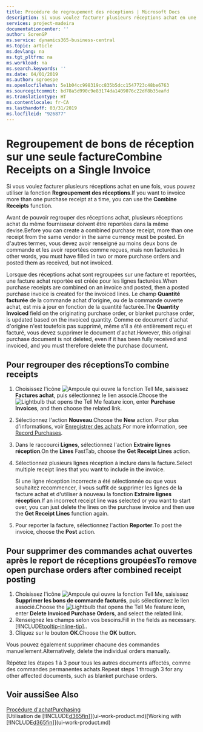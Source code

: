 ```yaml
---
title: Procédure de regroupement des réceptions | Microsoft Docs
description: Si vous voulez facturer plusieurs réceptions achat en une fois, vous pouvez utiliser la fonction Regroupement des réceptions.
services: project-madeira
documentationcenter: ''
author: SorenGP
ms.service: dynamics365-business-central
ms.topic: article
ms.devlang: na
ms.tgt_pltfrm: na
ms.workload: na
ms.search.keywords: ''
ms.date: 04/01/2019
ms.author: sgroespe
ms.openlocfilehash: 5e1b04cc998319cc835b5dcc1547723c48be6763
ms.sourcegitcommit: bd78a5d990c9e83174da1409076c22df8b35eafd
ms.translationtype: HT
ms.contentlocale: fr-CA
ms.lasthandoff: 03/31/2019
ms.locfileid: "926877"
---
```

# <a name="combine-receipts-on-a-single-invoice"></a><span data-ttu-id="c7162-103">Regroupement de bons de réception sur une seule facture</span><span class="sxs-lookup"><span data-stu-id="c7162-103">Combine Receipts on a Single Invoice</span></span>
<span data-ttu-id="c7162-104">Si vous voulez facturer plusieurs réceptions achat en une fois, vous pouvez utiliser la fonction **Regroupement des réceptions**.</span><span class="sxs-lookup"><span data-stu-id="c7162-104">If you want to invoice more than one purchase receipt at a time, you can use the **Combine Receipts** function.</span></span>  

<span data-ttu-id="c7162-105">Avant de pouvoir regrouper des réceptions achat, plusieurs réceptions achat du même fournisseur doivent être reportées dans la même devise.</span><span class="sxs-lookup"><span data-stu-id="c7162-105">Before you can create a combined purchase receipt, more than one receipt from the same vendor in the same currency must be posted.</span></span> <span data-ttu-id="c7162-106">En d'autres termes, vous devez avoir renseigné au moins deux bons de commande et les avoir reportées comme reçues, mais non facturées.</span><span class="sxs-lookup"><span data-stu-id="c7162-106">In other words, you must have filled in two or more purchase orders and posted them as received, but not invoiced.</span></span>  

<span data-ttu-id="c7162-107">Lorsque des réceptions achat sont regroupées sur une facture et reportées, une facture achat reportée est créée pour les lignes facturées.</span><span class="sxs-lookup"><span data-stu-id="c7162-107">When purchase receipts are combined on an invoice and posted, then a posted purchase invoice is created for the invoiced lines.</span></span> <span data-ttu-id="c7162-108">Le champ **Quantité facturée** de la commande achat d'origine, ou de la commande ouverte achat, est mis à jour en fonction de la quantité facturée.</span><span class="sxs-lookup"><span data-stu-id="c7162-108">The **Quantity Invoiced** field on the originating purchase order, or blanket purchase order, is updated based on the invoiced quantity.</span></span> <span data-ttu-id="c7162-109">Comme ce document d'achat d'origine n'est toutefois pas supprimé, même s'il a été entièrement reçu et facturé, vous devez supprimer le document d'achat.</span><span class="sxs-lookup"><span data-stu-id="c7162-109">However, this original purchase document is not deleted, even if it has been fully received and invoiced, and you must therefore delete the purchase document.</span></span>  

## <a name="to-combine-receipts"></a><span data-ttu-id="c7162-110">Pour regrouper des réceptions</span><span class="sxs-lookup"><span data-stu-id="c7162-110">To combine receipts</span></span>  
1. <span data-ttu-id="c7162-111">Choisissez l'icône ![Ampoule qui ouvre la fonction Tell Me](media/ui-search/search_small.png "Dites-moi ce que vous voulez faire"), saisissez **Factures achat**, puis sélectionnez le lien associé.</span><span class="sxs-lookup"><span data-stu-id="c7162-111">Choose the ![Lightbulb that opens the Tell Me feature](media/ui-search/search_small.png "Tell me what you want to do") icon, enter **Purchase Invoices**, and then choose the related link.</span></span>  
2. <span data-ttu-id="c7162-112">Sélectionnez l'action **Nouveau**.</span><span class="sxs-lookup"><span data-stu-id="c7162-112">Choose the **New** action.</span></span> <span data-ttu-id="c7162-113">Pour plus d'informations, voir [Enregistrer des achats](purchasing-how-record-purchases.md).</span><span class="sxs-lookup"><span data-stu-id="c7162-113">For more information, see [Record Purchases](purchasing-how-record-purchases.md).</span></span>  
3. <span data-ttu-id="c7162-114">Dans le raccourci **Lignes**, sélectionnez l'action **Extraire lignes réception**.</span><span class="sxs-lookup"><span data-stu-id="c7162-114">On the **Lines** FastTab, choose the **Get Receipt Lines** action.</span></span>  
4. <span data-ttu-id="c7162-115">Sélectionnez plusieurs lignes réception à inclure dans la facture.</span><span class="sxs-lookup"><span data-stu-id="c7162-115">Select multiple receipt lines that you want to include in the invoice.</span></span>  

    <span data-ttu-id="c7162-116">Si une ligne réception incorrecte a été sélectionnée ou que vous souhaitez recommencer, il vous suffit de supprimer les lignes de la facture achat et d'utiliser à nouveau la fonction **Extraire lignes réception**.</span><span class="sxs-lookup"><span data-stu-id="c7162-116">If an incorrect receipt line was selected or you want to start over, you can just delete the lines on the purchase invoice and then use the **Get Receipt Lines** function again.</span></span>  
5. <span data-ttu-id="c7162-117">Pour reporter la facture, sélectionnez l'action **Reporter**.</span><span class="sxs-lookup"><span data-stu-id="c7162-117">To post the invoice, choose the **Post** action.</span></span>  

## <a name="to-remove-open-purchase-orders-after-combined-receipt-posting"></a><span data-ttu-id="c7162-118">Pour supprimer des commandes achat ouvertes après le report de réceptions groupées</span><span class="sxs-lookup"><span data-stu-id="c7162-118">To remove open purchase orders after combined receipt posting</span></span>  
1. <span data-ttu-id="c7162-119">Choisissez l'icône ![Ampoule qui ouvre la fonction Tell Me](media/ui-search/search_small.png "Dites-moi ce que vous voulez faire"), saisissez **Supprimer les bons de commande facturés**, puis sélectionnez le lien associé.</span><span class="sxs-lookup"><span data-stu-id="c7162-119">Choose the ![Lightbulb that opens the Tell Me feature](media/ui-search/search_small.png "Tell me what you want to do") icon, enter **Delete Invoiced Purchase Orders**, and select the related link.</span></span>  
2. <span data-ttu-id="c7162-120">Renseignez les champs selon vos besoins.</span><span class="sxs-lookup"><span data-stu-id="c7162-120">Fill in the fields as necessary.</span></span> [!INCLUDE[tooltip-inline-tip](includes/tooltip-inline-tip_md.md)]<span data-ttu-id="c7162-121">.</span><span class="sxs-lookup"><span data-stu-id="c7162-121">.</span></span>
3. <span data-ttu-id="c7162-122">Cliquez sur le bouton **OK**.</span><span class="sxs-lookup"><span data-stu-id="c7162-122">Choose the **OK** button.</span></span>  

<span data-ttu-id="c7162-123">Vous pouvez également supprimer chacune des commandes manuellement.</span><span class="sxs-lookup"><span data-stu-id="c7162-123">Alternatively, delete the individual orders manually.</span></span>

<span data-ttu-id="c7162-124">Répétez les étapes 1 à 3 pour tous les autres documents affectés, comme des commandes permanentes achats.</span><span class="sxs-lookup"><span data-stu-id="c7162-124">Repeat steps 1 through 3 for any other affected documents, such as blanket purchase orders.</span></span>

## <a name="see-also"></a><span data-ttu-id="c7162-125">Voir aussi</span><span class="sxs-lookup"><span data-stu-id="c7162-125">See Also</span></span>  
[<span data-ttu-id="c7162-126">Procédure d'achat</span><span class="sxs-lookup"><span data-stu-id="c7162-126">Purchasing</span></span>](purchasing-manage-purchasing.md)  
<span data-ttu-id="c7162-127">[Utilisation de [!INCLUDE[d365fin](includes/d365fin_md.md)]](ui-work-product.md)</span><span class="sxs-lookup"><span data-stu-id="c7162-127">[Working with [!INCLUDE[d365fin](includes/d365fin_md.md)]](ui-work-product.md)</span></span>
